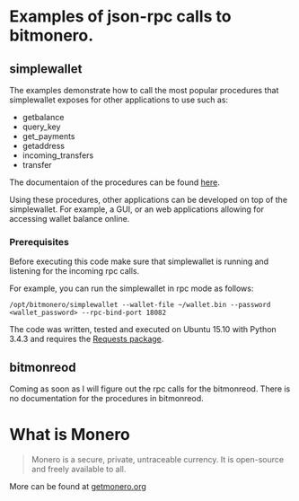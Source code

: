 # Examples of json-rpc calls to bitmonero.

## simplewallet
The examples demonstrate how to call the most popular procedures
that simplewallet exposes for other applications to use such as:

 - getbalance
 - query_key
 - get_payments
 - getaddress
 - incoming_transfers
 - transfer

The documentaion of the procedures can be found 
[here](https://getmonero.org/knowledge-base/developer-guides/wallet-rpc).
 
Using these procedures, other applications can be developed
on top of the simplewallet. For example, a GUI,
or an web applications allowing for accessing wallet balance
 online.


### Prerequisites

Before executing this code make sure that simplewallet is
running and listening for the incoming rpc calls.

For example, you can run the simplewallet in rpc mode as follows:
```
/opt/bitmonero/simplewallet --wallet-file ~/wallet.bin --password <wallet_password> --rpc-bind-port 18082
```

The code was written, tested and executed on Ubuntu 15.10 with
Python 3.4.3 and requires the [Requests package](https://pypi.python.org/pypi/requests).

 
## bitmonreod

Coming as soon as I will figure out the rpc calls for the bitmonreod. 
There is no documentation for the procedures in bitmonreod.

# What is Monero

> Monero is a secure, private, untraceable currency. It is open-source and freely available to all.

More can be found at [getmonero.org](https://getmonero.org)